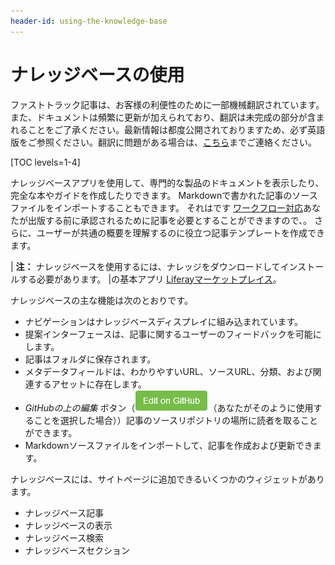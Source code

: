 ```yaml
---
header-id: using-the-knowledge-base
---
```


# ナレッジベースの使用

<p class="alert alert-info"><span class="wysiwyg-color-blue120">ファストトラック記事は、お客様の利便性のために一部機械翻訳されています。また、ドキュメントは頻繁に更新が加えられており、翻訳は未完成の部分が含まれることをご了承ください。最新情報は都度公開されておりますため、必ず英語版をご参照ください。翻訳に問題がある場合は、<a href="mailto:support-content-jp@liferay.com">こちら</a>までご連絡ください。</span></p>

[TOC levels=1-4]

ナレッジベースアプリを使用して、専門的な製品のドキュメントを表示したり、完全な本やガイドを作成したりできます。 Markdownで書かれた記事のソースファイルをインポートすることもできます。 それはです [ワークフロー対応](/docs/7-1/user/-/knowledge_base/u/workflow)あなたが出版する前に承認されるために記事を必要とすることができますので、。 さらに、ユーザーが共通の概要を理解するのに役立つ記事テンプレートを作成できます。

| **注：** ナレッジベースを使用するには、ナレッジをダウンロードしてインストールする必要があります。 |の基本アプリ [Liferayマーケットプレイス](https://web.liferay.com/marketplace)。

ナレッジベースの主な機能は次のとおりです。

  - ナビゲーションはナレッジベースディスプレイに組み込まれています。
  - 提案インターフェースは、記事に関するユーザーのフィードバックを可能にします。
  - 記事はフォルダに保存されます。
  - メタデータフィールドは、わかりやすいURL、ソースURL、分類、および関連するアセットに存在します。
  - *GitHubの上の編集* ボタン（![GitHub](../../../../images/icon-edit-on-github.png)（あなたがそのように使用することを選択した場合））記事のソースリポジトリの場所に読者を取ることができます。
  - Markdownソースファイルをインポートして、記事を作成および更新できます。

ナレッジベースには、サイトページに追加できるいくつかのウィジェットがあります。

  - ナレッジベース記事
  - ナレッジベースの表示
  - ナレッジベース検索
  - ナレッジベースセクション
